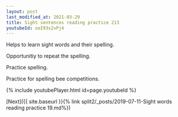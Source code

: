 ```yaml
---
layout: post
last_modified_at: 2021-03-29
title: Sight sentences reading practice 213
youtubeId: ooI93s2vPj4
---
```

 
 
Helps to learn sight words and their spelling.

Opportunitiy to repeat the spelling. 

Practice spelling. 
 
Practice for spelling bee competitions. 
 
{% include youtubePlayer.html id=page.youtubeId %}
 
 

[Next]({{ site.baseurl }}{% link  split2/_posts/2019-07-11-Sight words reading practice 19.md%})
 
